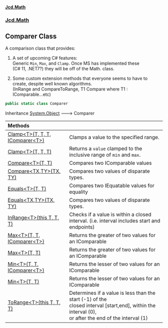 #### [Jcd.Math](index.md 'index')
### [Jcd.Math](Jcd.Math.md 'Jcd.Math')

## Comparer Class

A comparison class that provides:  
1. A set of upcoming C# features:  
   Generic `Min`, `Max`, and `Clamp`. Once MS has implemented these  
   (C# 11, .NET7?) they will be off of the Math. class.  
  
2. Some custom extension methods that everyone seems to have to  
   create, despite well known algorithms.  
   (InRange and CompareToRange, T1 Compare<T2> where T1 : IComparable<T2>...etc)

```csharp
public static class Comparer
```

Inheritance [System.Object](https://docs.microsoft.com/en-us/dotnet/api/System.Object 'System.Object') &#129106; Comparer

| Methods | |
| :--- | :--- |
| [Clamp&lt;T&gt;(T, T, T, IComparer&lt;T&gt;)](Jcd.Math.Comparer.Clamp_T_(T,T,T,System.Collections.Generic.IComparer_T_).md 'Jcd.Math.Comparer.Clamp<T>(T, T, T, System.Collections.Generic.IComparer<T>)') | Clamps a value to the specified range. |
| [Clamp&lt;T&gt;(T, T, T)](Jcd.Math.Comparer.Clamp_T_(T,T,T).md 'Jcd.Math.Comparer.Clamp<T>(T, T, T)') | Returns a `value` clamped to the inclusive range of `min` and `max`. |
| [Compare&lt;T&gt;(T, T)](Jcd.Math.Comparer.Compare_T_(T,T).md 'Jcd.Math.Comparer.Compare<T>(T, T)') | Compares two IComparable<T> values |
| [Compare&lt;TX,TY&gt;(TX, TY)](Jcd.Math.Comparer.Compare_TX,TY_(TX,TY).md 'Jcd.Math.Comparer.Compare<TX,TY>(TX, TY)') | Compares two values of disparate types. |
| [Equals&lt;T&gt;(T, T)](Jcd.Math.Comparer.Equals_T_(T,T).md 'Jcd.Math.Comparer.Equals<T>(T, T)') | Compares two IEquatable<T> values for equality |
| [Equals&lt;TX,TY&gt;(TX, TY)](Jcd.Math.Comparer.Equals_TX,TY_(TX,TY).md 'Jcd.Math.Comparer.Equals<TX,TY>(TX, TY)') | Compares two values of disparate types. |
| [InRange&lt;T&gt;(this T, T, T)](Jcd.Math.Comparer.InRange_T_(thisT,T,T).md 'Jcd.Math.Comparer.InRange<T>(this T, T, T)') | Checks if a value is within a closed interval. (i.e. interval includes start and endpoints) |
| [Max&lt;T&gt;(T, T, IComparer&lt;T&gt;)](Jcd.Math.Comparer.Max_T_(T,T,System.Collections.Generic.IComparer_T_).md 'Jcd.Math.Comparer.Max<T>(T, T, System.Collections.Generic.IComparer<T>)') | Returns the greater of two values for an IComparable<T> |
| [Max&lt;T&gt;(T, T)](Jcd.Math.Comparer.Max_T_(T,T).md 'Jcd.Math.Comparer.Max<T>(T, T)') | Returns the greater of two values for an IComparable<T> |
| [Min&lt;T&gt;(T, T, IComparer&lt;T&gt;)](Jcd.Math.Comparer.Min_T_(T,T,System.Collections.Generic.IComparer_T_).md 'Jcd.Math.Comparer.Min<T>(T, T, System.Collections.Generic.IComparer<T>)') | Returns the lesser of two values for an IComparable<T> |
| [Min&lt;T&gt;(T, T)](Jcd.Math.Comparer.Min_T_(T,T).md 'Jcd.Math.Comparer.Min<T>(T, T)') | Returns the lesser of two values for an IComparable<T> |
| [ToRange&lt;T&gt;(this T, T, T)](Jcd.Math.Comparer.ToRange_T_(thisT,T,T).md 'Jcd.Math.Comparer.ToRange<T>(this T, T, T)') | Determines if a value is less than the start (-1) of the<br/>closed interval [start,end], within the interval (0),<br/>or after the end of the interval (1) |
